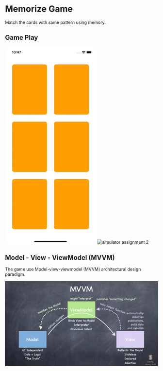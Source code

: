 # Memorize Game

Match the cards with same pattern using memory.

## Game Play

<img src="resources/Simulator_L4.gif" alt="simulator lecture 4" width="300"/>
<img src="resources/Simulator_A2.gif" alt="simulator assignment 2" width="300"/>

## Model - View - ViewModel (MVVM)

The game use Model-view-viewmodel (MVVM) architectural design paradigm.

<img src="resources/l2_slide15.png" alt="MVVM"/>
